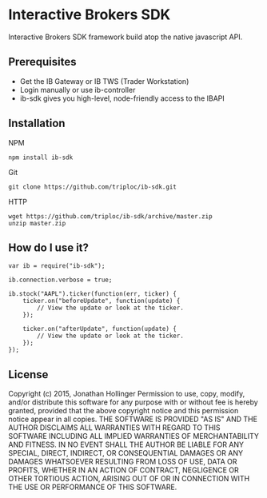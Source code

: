 # Interactive Brokers SDK

Interactive Brokers SDK framework build atop the native javascript API.

## Prerequisites

* Get the IB Gateway or IB TWS (Trader Workstation)
* Login manually or use ib-controller
* ib-sdk gives you high-level, node-friendly access to the IBAPI

## Installation

NPM

    npm install ib-sdk

Git

    git clone https://github.com/triploc/ib-sdk.git

HTTP

    wget https://github.com/triploc/ib-sdk/archive/master.zip
    unzip master.zip

## How do I use it?

    var ib = require("ib-sdk");
    
    ib.connection.verbose = true;
    
    ib.stock("AAPL").ticker(function(err, ticker) {
        ticker.on("beforeUpdate", function(update) {
            // View the update or look at the ticker.
        });
        
        ticker.on("afterUpdate", function(update) {
            // View the update or look at the ticker.
        });
    });


## License

Copyright (c) 2015, Jonathan Hollinger
Permission to use, copy, modify, and/or distribute this software for any purpose with or without fee is hereby granted, provided that the above copyright notice and this permission notice appear in all copies.
THE SOFTWARE IS PROVIDED "AS IS" AND THE AUTHOR DISCLAIMS ALL WARRANTIES WITH REGARD TO THIS SOFTWARE INCLUDING ALL IMPLIED WARRANTIES OF MERCHANTABILITY AND FITNESS. IN NO EVENT SHALL THE AUTHOR BE LIABLE FOR ANY SPECIAL, DIRECT, INDIRECT, OR CONSEQUENTIAL DAMAGES OR ANY DAMAGES WHATSOEVER RESULTING FROM LOSS OF USE, DATA OR PROFITS, WHETHER IN AN ACTION OF CONTRACT, NEGLIGENCE OR OTHER TORTIOUS ACTION, ARISING OUT OF OR IN CONNECTION WITH THE USE OR PERFORMANCE OF THIS SOFTWARE.